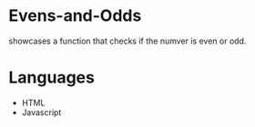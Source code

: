 # Evens-and-Odds
showcases a function that checks if the numver is even or odd.

# Languages
- HTML
- Javascript
